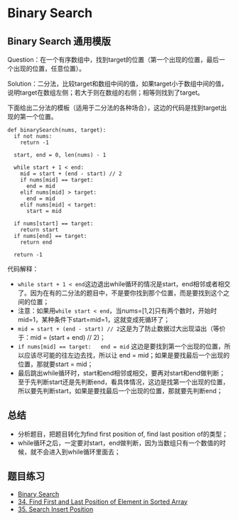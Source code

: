 # Binary Search

## Binary Search 通用模版

Question：在一个有序数组中，找到target的位置（第一个出现的位置，最后一个出现的位置，任意位置）。

Solution：二分法，比较target和数组中间的值，如果target小于数组中间的值，说明target在数组左侧；若大于则在数组的右侧；相等则找到了target。

下面给出二分法的模板（适用于二分法的各种场合），这边的代码是找到target出现的第一个位置。

``` python3
def binarySearch(nums, target):
  if not nums:
    return -1

  start, end = 0, len(nums) - 1

  while start + 1 < end:
    mid = start + (end - start) // 2
    if nums[mid] == target:
      end = mid
    elif nums[mid] > target:
      end = mid
    elif nums[mid] < target:
      start = mid

  if nums[start] == target:
    return start
  if nums[end] == target:
    return end

  return -1
```

代码解释：
- ``while start + 1 < end``这边退出while循环的情况是start，end相邻或者相交了。因为在有的二分法的题目中，不是要你找到那个位置，而是要找到这个之间的位置；
- 注意：如果用``while start < end``，当nums=[1,2]只有两个数时，开始时mid=1，某种条件下start=mid=1，这就变成死循环了；
- ``mid = start + (end - start) // 2``这是为了防止数据过大出现溢出（等价于：mid = (start + end) // 2)；
- ``if nums[mid] == target:   end = mid`` 这边是要找到第一个出现的位置，所以应该尽可能的往左边去找，所以让 end = mid；如果是要找最后一个出现的位置，那就要start = mid；
- 最后跳出while循环时，start和end相邻或相交，要再对start和end做判断；至于先判断start还是先判断end，看具体情况，这边是找第一个出现的位置，所以要先判断start，如果是要找最后一个出现的位置，那就要先判断end；


## 总结

- 分析题目，把题目转化为find first position of, find last position of的类型；
- while循环之后，一定要对start，end做判断，因为当数组只有一个数值的时候，就不会进入到while循环里面去；



## 题目练习

- [Binary Search](https://leetcode.com/problems/binary-search/)
- [34. Find First and Last Position of Element in Sorted Array](https://leetcode.com/problems/find-first-and-last-position-of-element-in-sorted-array/)
- [35. Search Insert Position](https://leetcode.com/problems/search-insert-position/)

